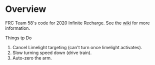 # Overview

FRC Team 58's code for 2020 Infinite Recharge. See the [wiki](https://github.com/first-team-58/2020-InfiniteRecharge/wiki) for more information.

Things tp Do
1.  Cancel Limelight targeting (can't turn once limelight activates).
2.  Slow turning speed down (drive train).
3.  Auto-zero the arm.
